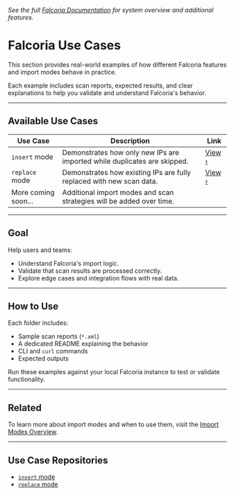 *See the full [Falcoria Documentation](https://falcoria.github.io/falcoria-docs/) for system overview and additional features.*

# Falcoria Use Cases

This section provides real-world examples of how different Falcoria features and import modes behave in practice.

Each example includes scan reports, expected results, and clear explanations to help you validate and understand Falcoria's behavior.

---

## Available Use Cases

| Use Case            | Description                                                              | Link                            |
| ------------------- | ------------------------------------------------------------------------ | ------------------------------- |
| `insert` mode       | Demonstrates how only new IPs are imported while duplicates are skipped. | [View ›](./import-mode-insert)  |
| `replace` mode      | Demonstrates how existing IPs are fully replaced with new scan data.     | [View ›](./import-mode-replace) |
| More coming soon... | Additional import modes and scan strategies will be added over time.     |                                 |

---

## Goal

Help users and teams:

* Understand Falcoria's import logic.
* Validate that scan results are processed correctly.
* Explore edge cases and integration flows with real data.

---

## How to Use

Each folder includes:

* Sample scan reports (`*.xml`)
* A dedicated README explaining the behavior
* CLI and `curl` commands
* Expected outputs

Run these examples against your local Falcoria instance to test or validate functionality.

---

## Related

To learn more about import modes and when to use them, visit the [Import Modes Overview](https://falcoria.github.io/falcoria-docs/import-modes/).

---

## Use Case Repositories

* [`insert` mode](https://github.com/Falcoria/falcoria-use-cases/tree/main/import-mode-insert)
* [`replace` mode](https://github.com/Falcoria/falcoria-use-cases/tree/main/import-mode-replace)
